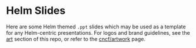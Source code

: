 # Helm Slides

Here are some Helm themed `.ppt` slides which may be used as a template for any Helm-centric presentations. For logos and brand guidelines, see the [art](https://github.com/helm/community/tree/main/art) section of this repo, or refer to the [cncf/artwork](https://github.com/cncf/artwork/blob/main/examples/graduated.md#helm-logos) page.
